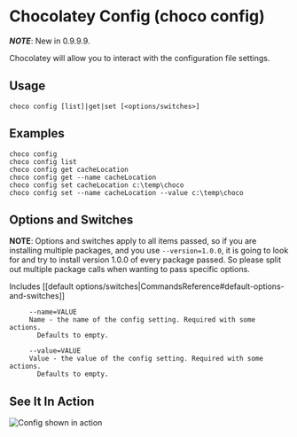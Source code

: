 # Chocolatey Config (choco config)
***NOTE***: New in 0.9.9.9.

Chocolatey will allow you to interact with the configuration file settings.

## Usage

    choco config [list]|get|set [<options/switches>]

## Examples

    choco config
    choco config list
    choco config get cacheLocation
    choco config get --name cacheLocation
    choco config set cacheLocation c:\temp\choco
    choco config set --name cacheLocation --value c:\temp\choco

## Options and Switches

**NOTE**: Options and switches apply to all items passed, so if you are installing multiple packages, and you use `--version=1.0.0`, it is going to look for and try to install version 1.0.0 of every package passed. So please split out multiple package calls when wanting to pass specific options.

Includes [[default options/switches|CommandsReference#default-options-and-switches]]

```
     --name=VALUE
     Name - the name of the config setting. Required with some actions.
       Defaults to empty.

     --value=VALUE
     Value - the value of the config setting. Required with some actions.
       Defaults to empty.

```

## See It In Action

![Config shown in action](https://raw.githubusercontent.com/wiki/chocolatey/choco/images/gifs/choco_config.gif)
